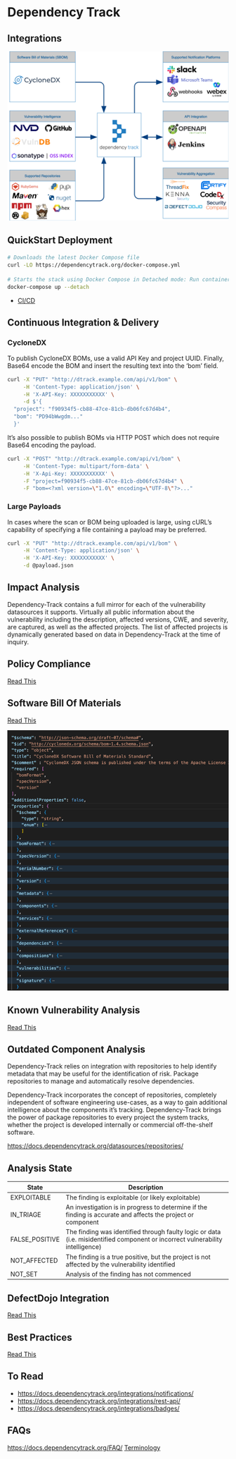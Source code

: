 # Dependency Track 
## Integrations

![](Docs/Resources/integrations.png)

## QuickStart Deployment

```bash
# Downloads the latest Docker Compose file
curl -LO https://dependencytrack.org/docker-compose.yml

# Starts the stack using Docker Compose in Detached mode: Run containers in the background
docker-compose up --detach
```

- [CI/CD](https://docs.dependencytrack.org/usage/cicd/)


## Continuous Integration & Delivery

### CycloneDX

To publish CycloneDX BOMs, use a valid API Key and project UUID. Finally, Base64 encode the BOM and insert the resulting text into the ‘bom’ field.

```bash
curl -X "PUT" "http://dtrack.example.com/api/v1/bom" \
     -H 'Content-Type: application/json' \
     -H 'X-API-Key: XXXXXXXXXXX' \
     -d $'{
  "project": "f90934f5-cb88-47ce-81cb-db06fc67d4b4",
  "bom": "PD94bWwgdm..."
  }'
```

It’s also possible to publish BOMs via HTTP POST which does not require Base64 encoding the payload.

```bash
curl -X "POST" "http://dtrack.example.com/api/v1/bom" \
     -H 'Content-Type: multipart/form-data' \
     -H 'X-Api-Key: XXXXXXXXXXX' \
     -F "project=f90934f5-cb88-47ce-81cb-db06fc67d4b4" \
     -F "bom=<?xml version=\"1.0\" encoding=\"UTF-8\"?>..."
```

### Large Payloads

In cases where the scan or BOM being uploaded is large, using cURL’s capability of specifying a file containing a payload may be preferred.

```bash
curl -X "PUT" "http://dtrack.example.com/api/v1/bom" \
     -H 'Content-Type: application/json' \
     -H 'X-API-Key: XXXXXXXXXXX' \
     -d @payload.json
```


## Impact Analysis

Dependency-Track contains a full mirror for each of the vulnerability datasources it supports. Virtually all public information about the vulnerability including the description, affected versions, CWE, and severity, are captured, as well as the affected projects. The list of affected projects is dynamically generated based on data in Dependency-Track at the time of inquiry.


## Policy Compliance

[Read This](./Docs/Policy%20Compliance.md)

## Software Bill Of Materials

[Read This](./Docs/Software%20Bill%20of%20Materials.md)

![](Docs/Resources/01-bom-schema-properties.png)

## Known Vulnerability Analysis

[Read This](./Docs/Known%20Vulnerability%20Analysis.md)

## Outdated Component Analysis

Dependency-Track relies on integration with repositories to help identify metadata that may be useful for the identification of risk. Package repositories to manage and automatically resolve dependencies.

Dependency-Track incorporates the concept of repositories, completely independent of software engineering use-cases, as a way to gain additional intelligence about the components it’s tracking. Dependency-Track brings the power of package repositories to every project the system tracks, whether the project is developed internally or commercial off-the-shelf software.

https://docs.dependencytrack.org/datasources/repositories/


## Analysis State

| State          | Description                                                                                                                    |
|----------------|--------------------------------------------------------------------------------------------------------------------------------|
| EXPLOITABLE    | The finding is exploitable (or likely exploitable)                                                                             |
| IN_TRIAGE      | An investigation is in progress to determine if the finding is accurate and affects the project or component                   |
| FALSE_POSITIVE | The finding was identified through faulty logic or data (i.e. misidentified component or incorrect vulnerability intelligence) |
| NOT_AFFECTED   | The finding is a true positive, but the project is not affected by the vulnerability identified                                |
| NOT_SET        | Analysis of the finding has not commenced                                                                                      |



## DefectDojo Integration

[Read This](./Docs/DefectDojo%20Integration.md)

## Best Practices

[Read This](./Docs/Best%20Practices.md)

## To Read

- https://docs.dependencytrack.org/integrations/notifications/
- https://docs.dependencytrack.org/integrations/rest-api/
- https://docs.dependencytrack.org/integrations/badges/



## FAQs

https://docs.dependencytrack.org/FAQ/
[Terminology]()